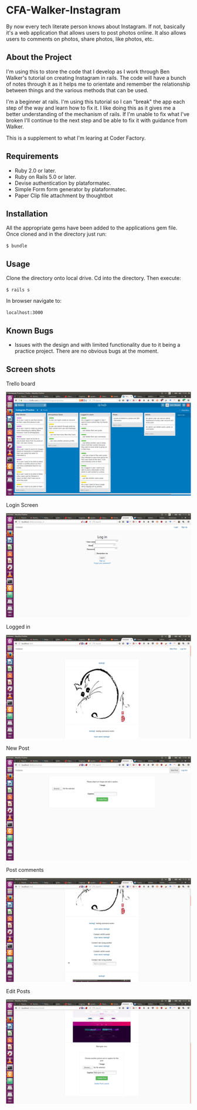 # CFA-Walker-Instagram

By now every tech literate person knows about Instagram. If not, basically it's a web application that allows users to post photos online. It also allows users to comments on photos, share photos, like photos, etc.

## About the Project

I'm using this to store the code that I develop as I work through Ben Walker's tutorial on creating Instagram in rails. The code will have a bunch of notes through it as it helps me to orientate and remember the relationship between things and the various methods that can be used. 

I'm a beginner at rails. I'm using this tutorial so I can "break" the app each step of the way and learn how to fix it. I like doing this as it gives me a better understanding of the mechanism of rails. If I'm unable to fix what I've broken I'll continue to the next step and be able to fix it with guidance from Walker. 

This is a supplement to what I'm learing at Coder Factory.


## Requirements

- Ruby 2.0 or later.
- Ruby on Rails 5.0 or later.
- Devise authentication by plataformatec.
- Simple Form form generator by plataformatec.
- Paper Clip file attachment by thoughtbot

## Installation

All the appropriate gems have been added to the applications gem file. Once cloned and in the directory just run:

   `$ bundle`

## Usage

Clone the directory onto local drive. Cd into the directory. Then execute:

`$ rails s`

In browser navigate to:

`localhost:3000`

## Known Bugs

- Issues with the design and with limited functionality due to it being a practice project. There are no obvious bugs at the moment.

## Screen shots

Trello board

![alt tag](https://github.com/alucinare/CFA-Walker-Instagram/blob/master/images/trello_screen.png)

Login Screen

![alt tag](https://github.com/alucinare/CFA-Walker-Instagram/blob/master/images/login.png)

Logged in

![alt tag](https://github.com/alucinare/CFA-Walker-Instagram/blob/master/images/logged_in.png)

New Post

![alt tag](https://github.com/alucinare/CFA-Walker-Instagram/blob/master/images/new_post.png)

Post comments

![alt tag](https://github.com/alucinare/CFA-Walker-Instagram/blob/master/images/post_comments.png)

Edit Posts

![alt tag](https://github.com/alucinare/CFA-Walker-Instagram/blob/master/images/edit_post.png)
